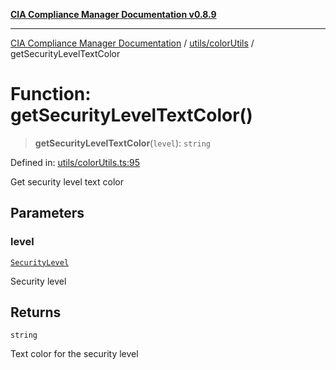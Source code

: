 [**CIA Compliance Manager Documentation v0.8.9**](../../../README.md)

***

[CIA Compliance Manager Documentation](../../../modules.md) / [utils/colorUtils](../README.md) / getSecurityLevelTextColor

# Function: getSecurityLevelTextColor()

> **getSecurityLevelTextColor**(`level`): `string`

Defined in: [utils/colorUtils.ts:95](https://github.com/Hack23/cia-compliance-manager/blob/e1ae27dd41c4ccea8a13cdec993022242a97dce3/src/utils/colorUtils.ts#L95)

Get security level text color

## Parameters

### level

[`SecurityLevel`](../../../types/cia/type-aliases/SecurityLevel.md)

Security level

## Returns

`string`

Text color for the security level
